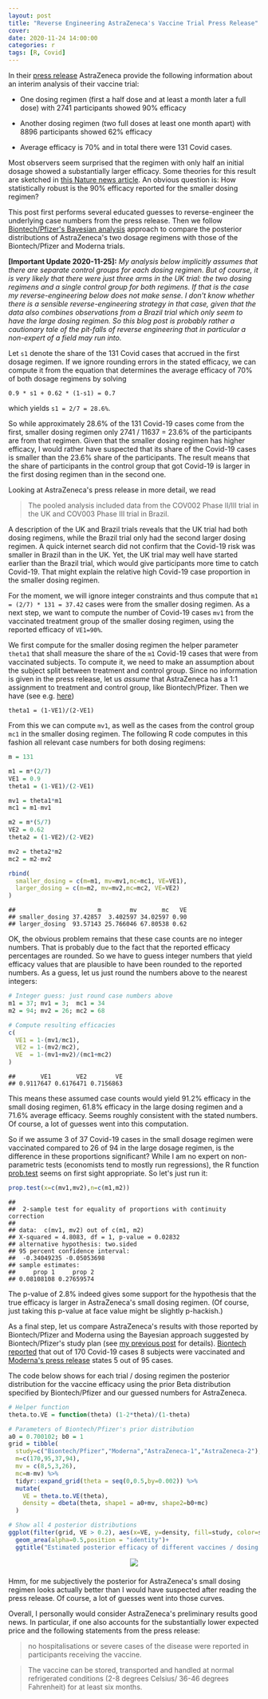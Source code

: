 ```yaml
---
layout: post
title: "Reverse Engineering AstraZeneca's Vaccine Trial Press Release"
cover: 
date: 2020-11-24 14:00:00
categories: r
tags: [R, Covid]
---
```



In their [press release](https://www.astrazeneca.com/media-centre/press-releases/2020/azd1222hlr.html) AstraZeneca provide the following information about an interim analysis of their vaccine trial:

- One dosing regimen (first a half dose and at least a month later a full dose) with 2741 participants showed 90% efficacy

- Another dosing regimen (two full doses at least one month apart) with 8896 participants showed 62% efficacy

- Average efficacy is 70% and in total there were 131 Covid cases.

Most observers seem surprised that the regimen with only half an initial dosage showed a substantially larger efficacy. Some theories for this result are sketched in [this Nature news article](https://www.nature.com/articles/d41586-020-03326-w). An obvious question is: How statistically robust is the 90% efficacy reported for the smaller dosing regimen?

This post first performs several educated guesses to reverse-engineer the underlying case numbers from the press release. Then we follow [Biontech/Pfizer's Bayesian analysis](http://skranz.github.io/r/2020/11/11/CovidVaccineBayesian.html) approach to compare the posterior distributions of AstraZeneca's two dosage regimens with those of the Biontech/Pfizer and Moderna trials.

**[Important Update 2020-11-25]:** *My analysis below implicitly assumes that there are separate control groups for each dosing regimen. But of course, it is very likely that there were just three arms in the UK trial: the two dosing regimens and a single control group for both regimens. If that is the case my reverse-engineering below does not make sense. I don't know whether there is a sensible reverse-engineering strategy in that case, given that the data also combines observations from a Brazil trial which only seem to have the large dosing regimen. So this blog post is probably rather a cautionary tale of the pit-falls of reverse engineering that in particular a non-expert of a field may run into.* 

Let `s1` denote the share of the 131 Covid cases that accrued in the first dosage regimen. If we ignore rounding errors in the stated efficacy, we can compute it from the equation that determines the average efficacy of 70% of both dosage regimens by solving

```
0.9 * s1 + 0.62 * (1-s1) = 0.7
```

which yields `s1 = 2/7 = 28.6%`.

So while approximately 28.6% of the 131 Covid-19 cases come from the first, smaller dosing regimen only 2741 / 11637 = 23.6% of the participants are from that regimen. Given that the smaller dosing regimen has higher efficacy, I would rather have suspected that its share of the Covid-19 cases is smaller than the 23.6% share of the participants. 
The result means that the share of participants in the control group that got Covid-19 is larger in the first dosing regimen than in the second one. 

Looking at AstraZeneca's press release in more detail, we read

> The pooled analysis included data from the COV002 Phase II/III trial in the UK and COV003 Phase III trial in Brazil.

A description of the UK and Brazil trials reveals that the UK trial had both dosing regimens, while the Brazil trial only had the second larger dosing regimen. A quick internet search did not confirm that the Covid-19 risk was smaller in Brazil than in the UK. Yet, the UK trial may well have started earlier than the Brazil trial, which would give participants more time to catch Covid-19. That might explain the relative high Covid-19 case proportion in the smaller dosing regimen.

For the moment, we will ignore integer constraints and thus compute that `m1 = (2/7) * 131 = 37.42` cases were from the smaller dosing regimen. As a next step, we want to compute the number of Covid-19 cases `mv1` from the vaccinated treatment group of the smaller dosing regimen, using the reported efficacy of `VE1=90%`.

We first compute for the smaller dosing regimen the helper parameter `theta1` that shall measure the share of the `m1` Covid-19 cases that were from vaccinated subjects. To compute it, we need to make an assumption about the subject split between treatment and control group. Since no information is given in the press release, let us *assume* that AstraZeneca has a 1:1 assignment to treatment and control group, like Biontech/Pfizer. Then we have (see e.g. [here](http://skranz.github.io/r/2020/11/11/CovidVaccineBayesian.html))

`theta1 = (1-VE1)/(2-VE1)`

From this we can compute `mv1`, as well as the cases from the control group `mc1` in the smaller dosing regimen. The following R code computes in this fashion all relevant case numbers for both dosing regimens:


```r
m = 131

m1 = m*(2/7)
VE1 = 0.9
theta1 = (1-VE1)/(2-VE1)

mv1 = theta1*m1
mc1 = m1-mv1

m2 = m*(5/7)
VE2 = 0.62
theta2 = (1-VE2)/(2-VE2)

mv2 = theta2*m2
mc2 = m2-mv2

rbind(
  smaller_dosing = c(m=m1, mv=mv1,mc=mc1, VE=VE1),
  larger_dosing = c(m=m2, mv=mv2,mc=mc2, VE=VE2)
)
```

```
##                       m        mv       mc   VE
## smaller_dosing 37.42857  3.402597 34.02597 0.90
## larger_dosing  93.57143 25.766046 67.80538 0.62
```

OK, the obvious problem remains that these case counts are no integer numbers. That is probably due to the fact that the reported efficacy percentages are rounded. So we have to guess integer numbers that yield efficacy values that are plausible to have been rounded to the reported numbers. As a guess, let us just round the numbers above to the nearest integers: 


```r
# Integer guess: just round case numbers above
m1 = 37; mv1 = 3;  mc1 = 34
m2 = 94; mv2 = 26; mc2 = 68

# Compute resulting efficacies
c(
  VE1 = 1-(mv1/mc1),
  VE2 = 1-(mv2/mc2),
  VE  = 1-(mv1+mv2)/(mc1+mc2)
)
```

```
##       VE1       VE2        VE 
## 0.9117647 0.6176471 0.7156863
```

This means these assumed case counts would yield 91.2% efficacy in the small dosing regimen, 61.8% efficacy in the large dosing regimen and a 71.6% average efficacy. Seems roughly consistent with the stated numbers. Of course, a lot of guesses went into this computation.

So if we assume 3 of 37 Covid-19 cases in the small dosage regimen were vaccinated compared to 26 of 94 in the large dosage regimen, is the difference in these proportions significant? While I am no expert on non-parametric tests (economists tend to mostly run regressions), the R function [prob.test](https://stat.ethz.ch/R-manual/R-devel/library/stats/html/prop.test.html) seems on first sight appropriate. So let's just run it:


```r
prop.test(x=c(mv1,mv2),n=c(m1,m2))
```

```
## 
## 	2-sample test for equality of proportions with continuity correction
## 
## data:  c(mv1, mv2) out of c(m1, m2)
## X-squared = 4.8083, df = 1, p-value = 0.02832
## alternative hypothesis: two.sided
## 95 percent confidence interval:
##  -0.34049235 -0.05053698
## sample estimates:
##     prop 1     prop 2 
## 0.08108108 0.27659574
```

The p-value of 2.8% indeed gives some support for the hypothesis that the true efficacy is larger in AstraZeneca's small dosing regimen. (Of course, just taking this p-value at face value might be slightly p-hackish.)

As a final step, let us compare AstraZeneca's results with those reported by Biontech/Pfizer and Moderna using the Bayesian approach suggested by Biontech/Pfizer's study plan (see [my previous post](http://skranz.github.io/r/2020/11/11/CovidVaccineBayesian.html) for details). [Biontech reported]((https://investors.biontech.de/news-releases/news-release-details/pfizer-and-biontech-conclude-phase-3-study-covid-19-vaccine)) that out of 170 Covid-19 cases 8 subjects were vaccinated and [Moderna's press release](https://investors.modernatx.com/news-releases/news-release-details/modernas-covid-19-vaccine-candidate-meets-its-primary-efficacy) states 5 out of 95 cases.

The code below shows for each trial / dosing regimen the posterior distribution for the vaccine efficacy using the prior Beta distribution specified by Biontech/Pfizer and our guessed numbers for AstraZeneca. 


```r
# Helper function
theta.to.VE = function(theta) (1-2*theta)/(1-theta)

# Parameters of Biontech/Pfizer's prior distribution
a0 = 0.700102; b0 = 1
grid = tibble(
  study=c("Biontech/Pfizer","Moderna","AstraZeneca-1","AstraZeneca-2"),
  m=c(170,95,37,94),
  mv = c(8,5,3,26),
  mc=m-mv) %>% 
  tidyr::expand_grid(theta = seq(0,0.5,by=0.002)) %>%
  mutate(
    VE = theta.to.VE(theta),
    density = dbeta(theta, shape1 = a0+mv, shape2=b0+mc)
  )

# Show all 4 posterior distributions
ggplot(filter(grid, VE > 0.2), aes(x=VE, y=density, fill=study, color=study)) +
  geom_area(alpha=0.5,position = "identity")+
  ggtitle("Estimated posterior efficacy of different vaccines / dosing regimens")
```
<center>
<img src="http://skranz.github.io/images/covid/astra_and_co.svg" style="max-width: 100%; margin-bottom: 0.5em;">
</center>

Hmm, for me subjectively the posterior for AstraZeneca's small dosing regimen looks actually better than I would have suspected after reading the press release. Of course, a lot of guesses went into those curves. 

Overall, I personally would consider AstraZeneca's preliminary results good news. In particular, if one also accounts for the substantially lower expected price and the following statements from the press release:

> no hospitalisations or severe cases of the disease were reported in participants receiving the vaccine.

> The vaccine can be stored, transported and handled at normal refrigerated conditions (2-8 degrees Celsius/ 36-46 degrees Fahrenheit) for at least six months.

